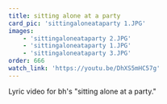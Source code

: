 ```yaml
---
title: sitting alone at a party
card_pic: 'sittingaloneataparty 1.JPG'
images:
    - 'sittingaloneataparty 2.JPG'
    - 'sittingaloneataparty 1.JPG'
    - 'sittingaloneataparty 3.JPG'
order: 666
watch_link: 'https://youtu.be/DhXS5mHC57g'
---
```


Lyric video for bh's "sitting alone at a party."


